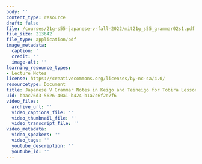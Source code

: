 ```yaml
---
body: ''
content_type: resource
draft: false
file: /courses/21g-s55-japanese-v-fall-2022/mit21g_s55_grammar02s1.pdf
file_size: 213642
file_type: application/pdf
image_metadata:
  caption: ''
  credit: ''
  image-alt: ''
learning_resource_types:
- Lecture Notes
license: https://creativecommons.org/licenses/by-nc-sa/4.0/
resourcetype: Document
title: Japanese V Grammar Notes in Keigo and Teineigo for Tobira Lesson 2 (PDF)
uid: bbac76d3-5626-40a1-b424-b1a7c6f2d7f6
video_files:
  archive_url: ''
  video_captions_file: ''
  video_thumbnail_file: ''
  video_transcript_file: ''
video_metadata:
  video_speakers: ''
  video_tags: ''
  youtube_description: ''
  youtube_id: ''
---
```

